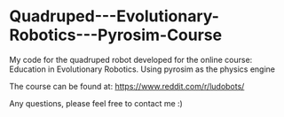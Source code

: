 # Quadruped---Evolutionary-Robotics---Pyrosim-Course
My code for the quadruped robot developed for the online course: Education in Evolutionary Robotics. Using pyrosim as the physics engine 

The course can be found at: https://www.reddit.com/r/ludobots/

Any questions, please feel free to contact me :)

